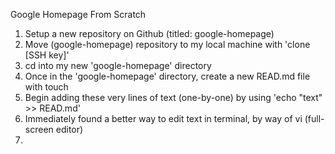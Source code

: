 Google Homepage From Scratch
1. Setup a new repository on Github (titled: google-homepage)
2. Move (google-homepage) repository to my local machine with 'clone [SSH key]'
3. cd into my new 'google-homepage' directory
4. Once in the 'google-homepage' directory, create a new READ.md file with touch
5. Begin adding these very lines of text (one-by-one) by using 'echo "text" >> READ.md'
6. Immediately found a better way to edit text in terminal, by way of vi (full-screen editor)
7. 

